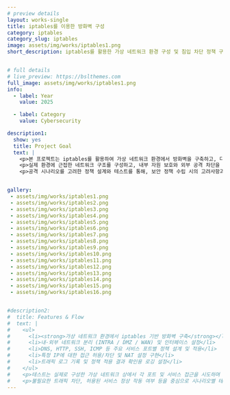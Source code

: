 ```yaml
---
# preview details
layout: works-single
title: iptables를 이용한 방화벽 구성
category: iptables
category_slug: iptables
image: assets/img/works/iptables1.png
short_description: iptables를 활용한 가상 네트워크 환경 구성 및 침입 차단 정책 구현을 통해 실제 보안 정책 수립과 방어 전략을 실습한 프로젝트


# full details
# live_preview: https://bslthemes.com
full_image: assets/img/works/iptables1.png
info:
  - label: Year
    value: 2025

  - label: Category
    value: Cybersecurity

description1:
  show: yes
  title: Project Goal
  text: |
    <p>본 프로젝트는 iptables를 활용하여 가상 네트워크 환경에서 방화벽을 구축하고, 다양한 보안 정책을 설계 및 적용한 사례를 담고 있습니다.</p>
    <p>실제 환경에 근접한 네트워크 구조를 구성하고, 내부 자원 보호와 외부 공격 차단을 목표로 다양한 정책을 수립해 구현했습니다. DNS/HTTP/SSH 접근 제어, NAT 설정, Ping 차단, 로그 기록 등의 보안 정책을 직접 설계하고, 트래픽 흐름과 규칙 적용 결과를 분석했습니다.</p>
    <p>공격 시나리오를 고려한 정책 설계와 테스트를 통해, 보안 정책 수립 시의 고려사항과 효과적인 대응 방안을 체계적으로 도출할 수 있었습니다.</p>


gallery:
 - assets/img/works/iptables1.png
 - assets/img/works/iptables2.png
 - assets/img/works/iptables3.png
 - assets/img/works/iptables4.png
 - assets/img/works/iptables5.png
 - assets/img/works/iptables6.png
 - assets/img/works/iptables7.png
 - assets/img/works/iptables8.png
 - assets/img/works/iptables9.png
 - assets/img/works/iptables10.png
 - assets/img/works/iptables11.png
 - assets/img/works/iptables12.png
 - assets/img/works/iptables13.png
 - assets/img/works/iptables14.png
 - assets/img/works/iptables15.png
 - assets/img/works/iptables16.png


#description2:
#  title: Features & Flow
#  text: |
#    <ul>
#      <li><strong>가상 네트워크 환경에서 iptables 기반 방화벽 구축</strong></li>
#      <li>내·외부 네트워크 분리 (INTRA / DMZ / WAN) 및 인터페이스 설정</li>
#      <li>DNS, HTTP, SSH, ICMP 등 주요 서비스 포트별 정책 설계 및 적용</li>
#      <li>특정 IP에 대한 접근 허용/차단 및 NAT 설정 구현</li>
#      <li>트래픽 로그 기록 및 정책 적용 결과 확인용 로깅 설정</li>
#    </ul>
#    <p>테스트는 실제로 구성한 가상 네트워크 상에서 각 포트 및 서비스 접근을 시도하며 수행했으며, 정책 우선순위 및 연결 흐름을 확인해가며 설정을 조정했습니다.</p>
#    <p>불필요한 트래픽 차단, 허용된 서비스 정상 작동 여부 등을 중심으로 시나리오별 테스트를 반복하며 보안 정책의 적절성을 검증했습니다.</p>
---
```


